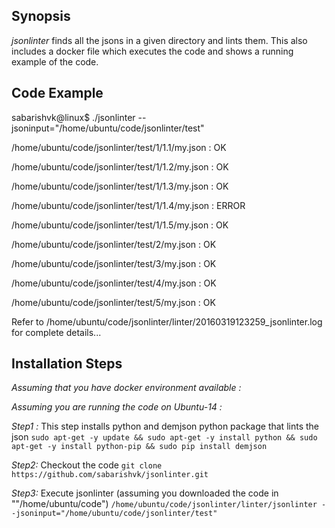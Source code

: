 ## Synopsis

*jsonlinter* finds all the jsons in a given directory and lints them. 
This also includes a docker file which executes the code and shows a running example of the code.

## Code Example

sabarishvk@linux$ ./jsonlinter --jsoninput="/home/ubuntu/code/jsonlinter/test"

/home/ubuntu/code/jsonlinter/test/1/1.1/my.json : OK

/home/ubuntu/code/jsonlinter/test/1/1.2/my.json : OK

/home/ubuntu/code/jsonlinter/test/1/1.3/my.json : OK

/home/ubuntu/code/jsonlinter/test/1/1.4/my.json : ERROR

/home/ubuntu/code/jsonlinter/test/1/1.5/my.json : OK

/home/ubuntu/code/jsonlinter/test/2/my.json : OK

/home/ubuntu/code/jsonlinter/test/3/my.json : OK

/home/ubuntu/code/jsonlinter/test/4/my.json : OK

/home/ubuntu/code/jsonlinter/test/5/my.json : OK

Refer to /home/ubuntu/code/jsonlinter/linter/20160319123259_jsonlinter.log for complete details...


## Installation Steps

*Assuming that you have docker environment available :* 
	


*Assuming you are running the code on Ubuntu-14 :*

*Step1 :* This step installs python and demjson python package that lints the json
`sudo apt-get -y update && sudo apt-get -y install python && sudo apt-get -y install python-pip && sudo pip install demjson`

*Step2:* Checkout the code
`git clone https://github.com/sabarishvk/jsonlinter.git`

*Step3:* Execute jsonlinter (assuming you downloaded the code in ""/home/ubuntu/code")
`/home/ubuntu/code/jsonlinter/linter/jsonlinter --jsoninput="/home/ubuntu/code/jsonlinter/test"`
